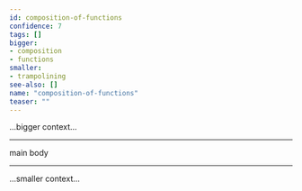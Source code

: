 ```yaml
---
id: composition-of-functions
confidence: 7
tags: []
bigger:
- composition
- functions
smaller:
- trampolining
see-also: []
name: "composition-of-functions"
teaser: ""
---
```



...bigger context...

---

main body

---

...smaller context...
